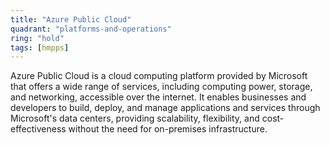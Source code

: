 ```yaml
---
title: "Azure Public Cloud"
quadrant: "platforms-and-operations"
ring: "hold"
tags: [hmpps]
---
```


Azure Public Cloud is a cloud computing platform provided by Microsoft that offers a wide range of services, including computing power, storage, and networking, accessible over the internet. It enables businesses and developers to build, deploy, and manage applications and services through Microsoft's data centers, providing scalability, flexibility, and cost-effectiveness without the need for on-premises infrastructure.

